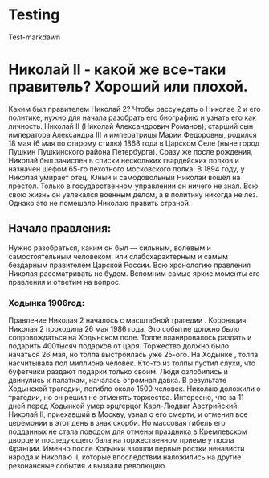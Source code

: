 # Testing
Test-markdawn 
# Николай II - какой же все-таки правитель? Хороший или плохой.
Каким был правителем Николай 2? Чтобы рассуждать о Николае 2 и его политике, нужно для начала разобрать его биографию и узнать его как личность. Николай II (Николай Александрович Романов), старший сын императора Александра III и императрицы Марии Федоровны, родился 18 мая (6 мая по старому стилю) 1868 года в Царском Селе (ныне город Пушкин Пушкинского района Петербурга). Сразу же после рождения, Николай был зачислен в списки нескольких гвардейских полков и назначен шефом 65-го пехотного московского полка. В 1894 году, у Николая умирает отец. Юный и самодовольный Николай вошёл на престол. Только в государственном управлении он ничего не знал. Всю свою жизнь он увлекался военным делом, а в политику никогда не лез. Однако это не помешало Николаю править страной.
## Начало правления:
Нужно разобраться, каким он был — сильным, волевым и самостоятельным человеком, или слабохарактерным и самым бездарным правителем Царской России. Всю хронологию правления Николая рассматривать не будем. Вспомним самые яркие моменты его правления и ответим на вопрос.

### Ходынка 1906год:
Правление Николая 2 началось с масштабной трагедии . Коронация Николая 2 проходила 26 мая 1986 года. Это событие должно было сопровождаться на Ходынском поле. Толпе планировалось раздать и подарить 400тысяч подарков от царя. Торжество должно было начаться 26 мая, но толпа выстроилась уже 25-ого. На Ходынке , толпа насчитывала пол миллиона человек. Кто-то из толпы пустил слухи, что буфетчики раздают подарки только своим. Люди озлобились и двинулись к палаткам, началась огромная давка. В результате Ходынской трагедии, погибло около 1500 человек. Николаю доложили о трагедии, но он решил не отменять торжества. Интересно, что за 11 дней перед Ходынкой умер эрцгерцог Карл-Людвиг Австрийский. Николай II, приехавший в Москву, узнал о его смерти, и отменил все церемонии в этот день в знак скорби. Но массовая гибель его подданных не стала поводом для отмены праздника в Кремлевском дворце и последующего бала на торжественном приеме у посла Франции. Именно после Ходынки взошли первые ростки ненависти народа к Николаю II, которые впоследствии наложились на другие резонансные события и вызвали революцию.
